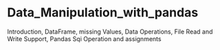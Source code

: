 # Data_Manipulation_with_pandas
Introduction, DataFrame, missing Values, Data Operations, File Read and Write Support, Pandas Sqi Operation and assignments
